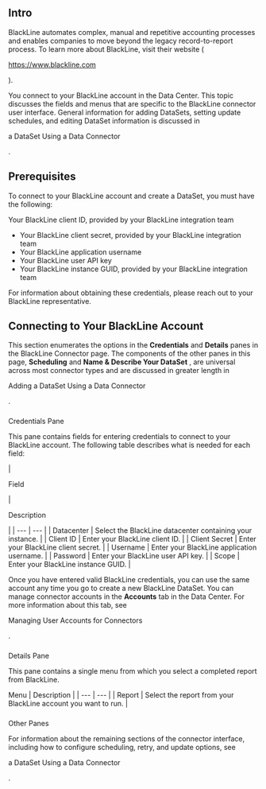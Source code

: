 

Intro
-------

BlackLine automates complex, manual and repetitive accounting processes and enables companies to move beyond the legacy record-to-report process. To learn more about BlackLine, visit their website (

https://www.blackline.com

).


 You connect to your BlackLine account in the Data Center. This topic discusses the fields and menus that are specific to the BlackLine connector user interface. General information for adding DataSets, setting update schedules, and editing DataSet information is discussed in

a DataSet Using a Data Connector

.


 Prerequisites
---------------

To connect to your BlackLine account and create a DataSet, you must have the following:

 Your BlackLine client ID, provided by your BlackLine integration team
* Your BlackLine client secret, provided by your BlackLine integration team
* Your BlackLine application username
* Your BlackLine user API key
* Your BlackLine instance GUID, provided by your BlackLine integration team

For information about obtaining these credentials, please reach out to your BlackLine representative.


 Connecting to Your BlackLine Account
--------------------------------------


 This section enumerates the options in the
 **Credentials**
 and
 **Details**
 panes in the BlackLine Connector page. The components of the other panes in this page,
 **Scheduling**
 and
 **Name & Describe Your DataSet**
 , are universal across most connector types and are discussed in greater length in

Adding a DataSet Using a Data Connector

.


###

Credentials Pane


 This pane contains fields for entering credentials to connect to your BlackLine account. The following table describes what is needed for each field:


|

Field

|

Description

|
| --- | --- |
|
 Datacenter
  |
 Select the BlackLine datacenter containing your instance.
  |
|
 Client ID
  |
 Enter your BlackLine client ID.
  |
|
 Client Secret
  |
 Enter your BlackLine client secret.
  |
|
 Username
  |
 Enter your BlackLine application username.
  |
|
 Password
  |
 Enter your BlackLine user API key.
  |
|
 Scope
  |
 Enter your BlackLine instance GUID.
  |


 Once you have entered valid BlackLine credentials, you can use the same account any time you go to create a new BlackLine DataSet. You can manage connector accounts in the
 **Accounts**
 tab in the Data Center. For more information about this tab, see

Managing User Accounts for Connectors

.


###
 Details Pane

This pane contains a single menu from which you select a completed report from BlackLine.


 Menu
  |
 Description
  |
| --- | --- |
|
 Report
  |
 Select the report from your BlackLine account you want to run.
  |


###
 Other Panes

For information about the remaining sections of the connector interface, including how to configure scheduling, retry, and update options, see

a DataSet Using a Data Connector

.

